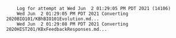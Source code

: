         Log for attempt at Wed Jun  2 01:29:05 PM PDT 2021 (14106)
        Wed Jun  2 01:29:05 PM PDT 2021 Converting 2020BIO101/KBhBIO101Evolution.md...
        Wed Jun  2 01:29:08 PM PDT 2021 Converting 2020HIST201/KBxFeedbackResponses.md...
